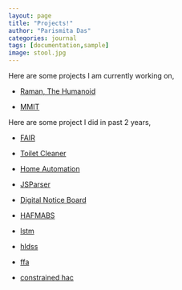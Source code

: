 ```yaml
---
layout: page
title: "Projects!"
author: "Parismita Das"
categories: journal
tags: [documentation,sample]
image: stool.jpg
---
```


Here are some projects I am currently working on,

* [Raman, The Humanoid](https://parismita.github.io/journal/Raman.html)

* [MMIT]()

Here are some project I did in past 2 years,

* [FAIR](https://parismita.github.io/journal/FAIR.html)

* [Toilet Cleaner](https://parismita.github.io/journal/Cleaner.html)

* [Home Automation](https://parismita.github.io/journal/FAIR.html)

* [JSParser](https://parismita.github.io/journal/FAIR.html)

* [Digital Notice Board](https://parismita.github.io/journal/FAIR.html)

* [HAFMABS](https://parismita.github.io/journal/FAIR.html)

* [lstm]()

* [hldss]()

* [ffa]()

* [constrained hac]()

